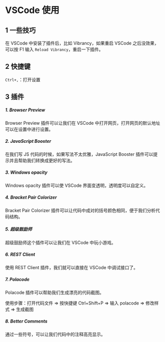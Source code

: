 # VSCode 使用

## 1 一些技巧

在 VSCode 中安装了插件后，比如 Vibrancy，如果重启 VSCode 之后没效果，可以按 F1 输入 `Reload Vibrancy`，重启一下插件。

## 2 快捷键

`Ctrl+,`：打开设置

## 3 插件

##### 1. Browser Preview

Browser Preview 插件可以让我们在 VSCode 中打开网页，打开网页的默认地址可以在设置中进行设置。

##### 2. JavaScript Booster

在我们写 JS 代码的时候，如果写法不太优雅，JavaScript Booster 插件可以提示并且帮助我们转换成更好的写法。

##### 3. Windows opacity

Windows opacity 插件可以使 VSCode 界面变透明，透明度可以自定义。

##### 4. Bracket Pair Colorizer

Bracket Pair Colorizer 插件可以让代码中成对的括号颜色相同，便于我们分析代码结构。

##### 5. 超级鼓励师

超级鼓励师这个插件可以让我们在 VSCode 中玩小游戏。

##### 6. REST Client

使用 REST Client 插件，我们就可以直接在 VSCode 中调试接口了。

##### 7. Polacode

Polacode 插件可以帮助我们生成漂亮的代码截图。

使用步骤：打开代码文件 => 按快捷键 Ctrl+Shift+P => 输入 polacode => 修改样式 => 生成截图

##### 8. Better Comments

通过一些符号，可以让我们代码中的注释高亮显示。













